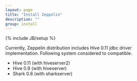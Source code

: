 ```yaml
---
layout: page
title: "Install Zeppelin"
description: ""
group: install
---
```

{% include JB/setup %}

Currently, Zeppelin distribution includes Hive 0.11 jdbc driver implementation. Following system considered to compatible.

 * Hive 0.11 (with hiveserver2)
 * Hive 0.9  (with hiveserver)
 * Shark 0.8 (with sharkserver)





